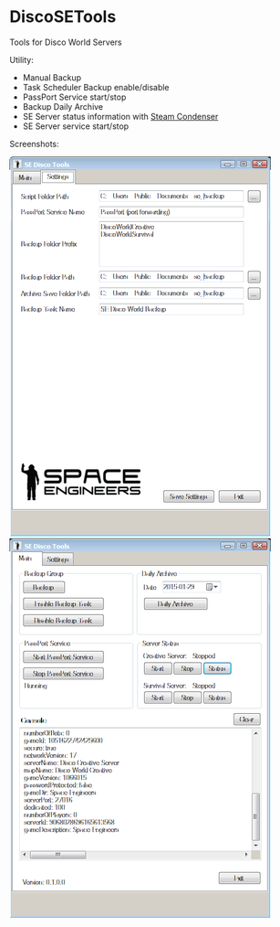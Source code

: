 # DiscoSETools
Tools for Disco World Servers

Utility:

- Manual Backup
- Task Scheduler Backup enable/disable
- PassPort Service start/stop
- Backup Daily Archive
- SE Server status information with [Steam Condenser](https://github.com/emawind84/steam-condenser.git)
- SE Server service start/stop


Screenshots:

![alt tag](DiscoSETools/etc/discosetools_01.png)
![alt tag](DiscoSETools/etc/discosetools_02.png)
